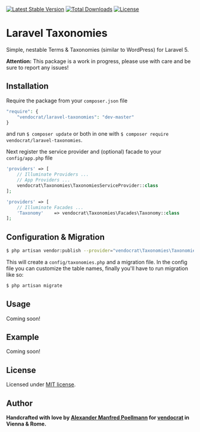 [![Latest Stable Version](https://poser.pugx.org/vendocrat/laravel-taxonomies/v/stable)](https://packagist.org/packages/vendocrat/laravel-taxonomies)
[![Total Downloads](https://poser.pugx.org/vendocrat/laravel-taxonomies/downloads)](https://packagist.org/packages/vendocrat/laravel-taxonomies)
[![License](https://poser.pugx.org/vendocrat/laravel-taxonomies/license)](https://packagist.org/packages/vendocrat/laravel-taxonomies)

# Laravel Taxonomies

Simple, nestable Terms & Taxonomies (similar to WordPress) for Laravel 5.

**Attention:** This package is a work in progress, please use with care and be sure to report any issues!

## Installation

Require the package from your `composer.json` file

```php
"require": {
	"vendocrat/laravel-taxonomies": "dev-master"
}
```

and run `$ composer update` or both in one with `$ composer require vendocrat/laravel-taxonomies`.

Next register the service provider and (optional) facade to your `config/app.php` file

```php
'providers' => [
    // Illuminate Providers ...
    // App Providers ...
    vendocrat\Taxonomies\TaxonomiesServiceProvider::class
];
```

```php
'providers' => [
	// Illuminate Facades ...
    'Taxonomy'    => vendocrat\Taxonomies\Facades\Taxonomy::class
];
```

## Configuration & Migration

```bash
$ php artisan vendor:publish --provider="vendocrat\Taxonomies\TaxonomiesServiceProvider"
```

This will create a `config/taxonomies.php` and a migration file. In the config file you can customize the table names, finally you'll have to run migration like so:

```bash
$ php artisan migrate
```

## Usage

Coming soon!

## Example

Coming soon!

## License

Licensed under [MIT license](http://opensource.org/licenses/MIT).

## Author

**Handcrafted with love by [Alexander Manfred Poellmann](http://twitter.com/AMPoellmann) for [vendocrat](https://vendocr.at) in Vienna &amp; Rome.**